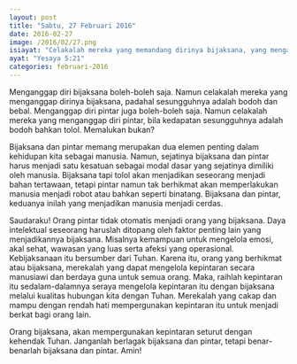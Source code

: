 ```yaml
---
layout: post
title: "Sabtu, 27 Februari 2016"
date: 2016-02-27
image: /2016/02/27.png
isiayat: "Celakalah mereka yang memandang dirinya bijaksana, yang menganggap dirinya pintar!"
ayat: "Yesaya 5:21"
categories: februari-2016
---
```


Menganggap diri bijaksana boleh-boleh saja. Namun celakalah mereka yang menganggap dirinya bijaksana, padahal sesungguhnya adalah bodoh dan bebal. Menganggap diri pintar juga boleh-boleh saja. Namun celakalah mereka yang menganggap diri pintar, bila kedapatan sesungguhnya adalah bodoh bahkan tolol. Memalukan bukan?

Bijaksana dan pintar memang merupakan dua elemen penting dalam kehidupan kita sebagai manusia. Namun, sejatinya bijaksana dan pintar harus menjadi satu kesatuan sebagai modal dasar yang sejatinya dimiliki oleh manusia. Bijaksana tapi tolol akan menjadikan seseorang menjadi bahan tertawaan, tetapi pintar namun tak berhikmat akan memperlakukan manusia menjadi robot atau bahkan seperti binatang. Bijaksana dan pintar, keduanya inilah yang menjadikan manusia menjadi cerdas.

Saudaraku! Orang pintar tidak otomatis menjadi orang yang bijaksana. Daya intelektual seseorang haruslah ditopang oleh faktor penting lain yang menjadikannya bijaksana. Misalnya kemampuan untuk mengelola emosi, akal sehat, wawasan yang luas serta afeksi yang operasional. Kebijaksanaan itu bersumber dari Tuhan. Karena itu, orang yang berhikmat atau bijaksana, merekalah yang dapat mengelola kepintaran secara manusiawi dan berdaya guna untuk semua orang. Maka, raihlah kepintaran itu sedalam-dalamnya seraya mengelola kepintaran itu dengan bijaksana melalui kualitas hubungan kita dengan Tuhan. Merekalah yang cakap dan mampu dengan rendah hati mempergunakan kepintaran itu untuk menjadi berkat bagi orang lain.

Orang bijaksana, akan mempergunakan kepintaran seturut dengan kehendak Tuhan. Janganlah berlagak bijaksana dan pintar, tetapi benar-benarlah bijaksana dan pintar. Amin!